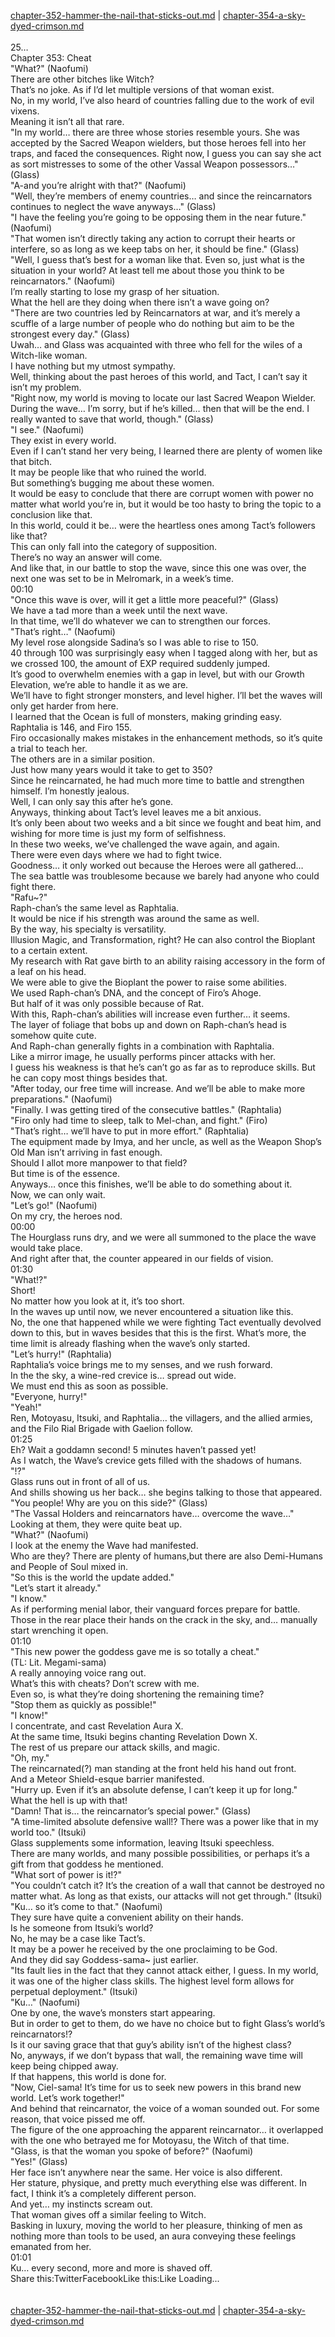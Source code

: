 [chapter-352-hammer-the-nail-that-sticks-out.md](./chapter-352-hammer-the-nail-that-sticks-out.md) | [chapter-354-a-sky-dyed-crimson.md](./chapter-354-a-sky-dyed-crimson.md) <br/>
<br/>
25…<br/>
Chapter 353: Cheat<br/>
"What?" (Naofumi)<br/>
There are other bitches like Witch?<br/>
That’s no joke. As if I’d let multiple versions of that woman exist.<br/>
No, in my world, I’ve also heard of countries falling due to the work of evil vixens.<br/>
Meaning it isn’t all that rare.<br/>
"In my world… there are three whose stories resemble yours. She was accepted by the Sacred Weapon wielders, but those heroes fell into her traps, and faced the consequences. Right now, I guess you can say she act as sort mistresses to some of the other Vassal Weapon possessors…" (Glass)<br/>
"A-and you’re alright with that?" (Naofumi)<br/>
"Well, they’re members of enemy countries… and since the reincarnators continues to neglect the wave anyways…" (Glass)<br/>
"I have the feeling you’re going to be opposing them in the near future." (Naofumi)<br/>
"That women isn’t directly taking any action to corrupt their hearts or interfere, so as long as we keep tabs on her, it should be fine." (Glass)<br/>
"Well, I guess that’s best for a woman like that. Even so, just what is the situation in your world? At least tell me about those you think to be reincarnators." (Naofumi)<br/>
I’m really starting to lose my grasp of her situation.<br/>
What the hell are they doing when there isn’t a wave going on?<br/>
"There are two countries led by Reincarnators at war, and it’s merely a scuffle of a large number of people who do nothing but aim to be the strongest every day." (Glass)<br/>
Uwah… and Glass was acquainted with three who fell for the wiles of a Witch-like woman.<br/>
I have nothing but my utmost sympathy.<br/>
Well, thinking about the past heroes of this world, and Tact, I can’t say it isn’t my problem.<br/>
"Right now, my world is moving to locate our last Sacred Weapon Wielder. During the wave… I’m sorry, but if he’s killed… then that will be the end. I really wanted to save that world, though." (Glass)<br/>
"I see." (Naofumi)<br/>
They exist in every world.<br/>
Even if I can’t stand her very being, I learned there are plenty of women like that bitch.<br/>
It may be people like that who ruined the world.<br/>
But something’s bugging me about these women.<br/>
It would be easy to conclude that there are corrupt women with power no matter what world you’re in, but it would be too hasty to bring the topic to a conclusion like that.<br/>
In this world, could it be… were the heartless ones among Tact’s followers like that?<br/>
This can only fall into the category of supposition.<br/>
There’s no way an answer will come.<br/>
And like that, in our battle to stop the wave, since this one was over, the next one was set to be in Melromark, in a week’s time.<br/>
00:10<br/>
"Once this wave is over, will it get a little more peaceful?" (Glass)<br/>
We have a tad more than a week until the next wave.<br/>
In that time, we’ll do whatever we can to strengthen our forces.<br/>
"That’s right…" (Naofumi)<br/>
My level rose alongside Sadina’s so I was able to rise to 150.<br/>
40 through 100 was surprisingly easy when I tagged along with her, but as we crossed 100, the amount of EXP required suddenly jumped.<br/>
It’s good to overwhelm enemies with a gap in level, but with our Growth Elevation, we’re able to handle it as we are.<br/>
We’ll have to fight stronger monsters, and level higher. I’ll bet the waves will only get harder from here.<br/>
I learned that the Ocean is full of monsters, making grinding easy.<br/>
Raphtalia is 146, and Firo 155.<br/>
Firo occasionally makes mistakes in the enhancement methods, so it’s quite a trial to teach her.<br/>
The others are in a similar position.<br/>
Just how many years would it take to get to 350?<br/>
Since he reincarnated, he had much more time to battle and strengthen himself. I’m honestly jealous.<br/>
Well, I can only say this after he’s gone.<br/>
Anyways, thinking about Tact’s level leaves me a bit anxious.<br/>
It’s only been about two weeks and a bit since we fought and beat him, and wishing for more time is just my form of selfishness.<br/>
In these two weeks, we’ve challenged the wave again, and again.<br/>
There were even days where we had to fight twice.<br/>
Goodness… it only worked out because the Heroes were all gathered…<br/>
The sea battle was troublesome because we barely had anyone who could fight there.<br/>
"Rafu~?"<br/>
Raph-chan’s the same level as Raphtalia.<br/>
It would be nice if his strength was around the same as well.<br/>
By the way, his specialty is versatility.<br/>
Illusion Magic, and Transformation, right? He can also control the Bioplant to a certain extent.<br/>
My research with Rat gave birth to an ability raising accessory in the form of a leaf on his head.<br/>
We were able to give the Bioplant the power to raise some abilities.<br/>
We used Raph-chan’s DNA, and the concept of Firo’s Ahoge.<br/>
But half of it was only possible because of Rat.<br/>
With this, Raph-chan’s abilities will increase even further… it seems.<br/>
The layer of foliage that bobs up and down on Raph-chan’s head is somehow quite cute.<br/>
And Raph-chan generally fights in a combination with Raphtalia.<br/>
Like a mirror image, he usually performs pincer attacks with her.<br/>
I guess his weakness is that he’s can’t go as far as to reproduce skills. But he can copy most things besides that.<br/>
"After today, our free time will increase. And we’ll be able to make more preparations." (Naofumi)<br/>
"Finally. I was getting tired of the consecutive battles." (Raphtalia)<br/>
"Firo only had time to sleep, talk to Mel-chan, and fight." (Firo)<br/>
"That’s right… we’ll have to put in more effort." (Raphtalia)<br/>
The equipment made by Imya, and her uncle, as well as the Weapon Shop’s Old Man isn’t arriving in fast enough.<br/>
Should I allot more manpower to that field?<br/>
But time is of the essence.<br/>
Anyways… once this finishes, we’ll be able to do something about it.<br/>
Now, we can only wait.<br/>
"Let’s go!" (Naofumi)<br/>
On my cry, the heroes nod.<br/>
00:00<br/>
The Hourglass runs dry, and we were all summoned to the place the wave would take place.<br/>
And right after that, the counter appeared in our fields of vision.<br/>
01:30<br/>
"What!?"<br/>
Short!<br/>
No matter how you look at it, it’s too short.<br/>
In the waves up until now, we never encountered a situation like this.<br/>
No, the one that happened while we were fighting Tact eventually devolved down to this, but in waves besides that this is the first. What’s more, the time limit is already flashing when the wave’s only started.<br/>
"Let’s hurry!" (Raphtalia)<br/>
Raphtalia’s voice brings me to my senses, and we rush forward.<br/>
In the the sky, a wine-red crevice is… spread out wide.<br/>
We must end this as soon as possible.<br/>
"Everyone, hurry!"<br/>
"Yeah!"<br/>
Ren, Motoyasu, Itsuki, and Raphtalia… the villagers, and the allied armies, and the Filo Rial Brigade with Gaelion follow.<br/>
01:25<br/>
Eh? Wait a goddamn second! 5 minutes haven’t passed yet!<br/>
As I watch, the Wave’s crevice gets filled with the shadows of humans.<br/>
"!?"<br/>
Glass runs out in front of all of us.<br/>
And shills showing us her back… she begins talking to those that appeared.<br/>
"You people! Why are you on this side?" (Glass)<br/>
"The Vassal Holders and reincarnators have… overcome the wave…"<br/>
Looking at them, they were quite beat up.<br/>
"What?" (Naofumi)<br/>
I look at the enemy the Wave had manifested.<br/>
Who are they? There are plenty of humans,but there are also Demi-Humans and People of Soul mixed in.<br/>
"So this is the world the update added."<br/>
"Let’s start it already."<br/>
"I know."<br/>
As if performing menial labor, their vanguard forces prepare for battle. Those in the rear place their hands on the crack in the sky, and… manually start wrenching it open.<br/>
01:10<br/>
"This new power the goddess gave me is so totally a cheat."<br/>
(TL: Lit. Megami-sama)<br/>
A really annoying voice rang out.<br/>
What’s this with cheats? Don’t screw with me.<br/>
Even so, is what they’re doing shortening the remaining time?<br/>
"Stop them as quickly as possible!"<br/>
"I know!"<br/>
I concentrate, and cast Revelation Aura X.<br/>
At the same time, Itsuki begins chanting Revelation Down X.<br/>
The rest of us prepare our attack skills, and magic.<br/>
"Oh, my."<br/>
The reincarnated(?) man standing at the front held his hand out front.<br/>
And a Meteor Shield-esque barrier manifested.<br/>
"Hurry up. Even if it’s an absolute defense, I can’t keep it up for long."<br/>
What the hell is up with that!<br/>
"Damn! That is… the reincarnator’s special power." (Glass)<br/>
"A time-limited absolute defensive wall!? There was a power like that in my world too." (Itsuki)<br/>
Glass supplements some information, leaving Itsuki speechless.<br/>
There are many worlds, and many possible possibilities, or perhaps it’s a gift from that goddess he mentioned.<br/>
"What sort of power is it!?"<br/>
"You couldn’t catch it? It’s the creation of a wall that cannot be destroyed no matter what. As long as that exists, our attacks will not get through." (Itsuki)<br/>
"Ku… so it’s come to that." (Naofumi)<br/>
They sure have quite a convenient ability on their hands.<br/>
Is he someone from Itsuki’s world?<br/>
No, he may be a case like Tact’s.<br/>
It may be a power he received by the one proclaiming to be God.<br/>
And they did say Goddess-sama~ just earlier.<br/>
"Its fault lies in the fact that they cannot attack either, I guess. In my world, it was one of the higher class skills. The highest level form allows for perpetual deployment." (Itsuki)<br/>
"Ku…" (Naofumi)<br/>
One by one, the wave’s monsters start appearing.<br/>
But in order to get to them, do we have no choice but to fight Glass’s world’s reincarnators!?<br/>
Is it our saving grace that that guy’s ability isn’t of the highest class?<br/>
No, anyways, if we don’t bypass that wall, the remaining wave time will keep being chipped away.<br/>
If that happens, this world is done for.<br/>
"Now, Ciel-sama! It’s time for us to seek new powers in this brand new world. Let’s work together!"<br/>
And behind that reincarnator, the voice of a woman sounded out. For some reason, that voice pissed me off.<br/>
The figure of the one approaching the apparent reincarnator… it overlapped with the one who betrayed me for Motoyasu, the Witch of that time.<br/>
"Glass, is that the woman you spoke of before?" (Naofumi)<br/>
"Yes!" (Glass)<br/>
Her face isn’t anywhere near the same. Her voice is also different.<br/>
Her stature, physique, and pretty much everything else was different. In fact, I think it’s a completely different person.<br/>
And yet… my instincts scream out.<br/>
That woman gives off a similar feeling to Witch.<br/>
Basking in luxury, moving the world to her pleasure, thinking of men as nothing more than tools to be used, an aura conveying these feelings emanated from her.<br/>
01:01<br/>
Ku… every second, more and more is shaved off.<br/>
Share this:TwitterFacebookLike this:Like Loading... <br/>
<br/>
<br/>
[chapter-352-hammer-the-nail-that-sticks-out.md](./chapter-352-hammer-the-nail-that-sticks-out.md) | [chapter-354-a-sky-dyed-crimson.md](./chapter-354-a-sky-dyed-crimson.md) <br/>

